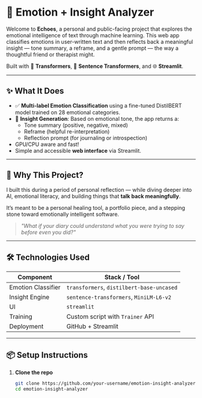 # 🧠 Emotion + Insight Analyzer

Welcome to **Echoes**, a personal and public-facing project that explores the emotional intelligence of text through machine learning. This web app classifies emotions in user-written text and then reflects back a meaningful insight — tone summary, a reframe, and a gentle prompt — the way a thoughtful friend or therapist might.

Built with 🧠 **Transformers**, 🤗 **Sentence Transformers**, and 🌐 **Streamlit**.

---

## ✨ What It Does

- ✅ **Multi-label Emotion Classification** using a fine-tuned DistilBERT model trained on 28 emotional categories.
- 💬 **Insight Generation**: Based on emotional tone, the app returns a:
  - Tone summary (positive, negative, mixed)
  - Reframe (helpful re-interpretation)
  - Reflection prompt (for journaling or introspection)
- GPU/CPU aware and fast!
- Simple and accessible **web interface** via Streamlit.

---

## 🌱 Why This Project?

I built this during a period of personal reflection — while diving deeper into AI, emotional literacy, and building things that **talk back meaningfully**.

It’s meant to be a personal healing tool, a portfolio piece, and a stepping stone toward emotionally intelligent software.

> _"What if your diary could understand what you were trying to say before even you did?"_

---

## 🛠️ Technologies Used

| Component           | Stack / Tool                          |
|--------------------|----------------------------------------|
| Emotion Classifier | `transformers`, `distilbert-base-uncased` |
| Insight Engine     | `sentence-transformers`, `MiniLM-L6-v2` |
| UI                 | `streamlit`                          |
| Training           |  Custom script with `Trainer` API     |
| Deployment         | GitHub + Streamlit       |

---

## 📦 Setup Instructions

1. **Clone the repo**
   ```bash
   git clone https://github.com/your-username/emotion-insight-analyzer.git
   cd emotion-insight-analyzer

